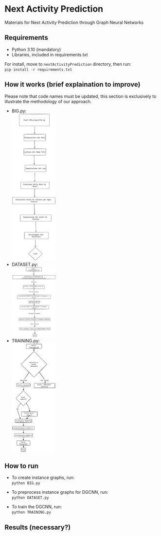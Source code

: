 # Next Activity Prediction
Materials for Next Activity Prediction through Graph Neural Networks

## Requirements
- Python 3.10 (mandatory)
- Libraries, included in requirements.txt

For install, move to ``nextActivityPrediction`` directory, then run: <br>
``pip install -r requirements.txt``

## How it works (brief explaination to improve)
Please note that code names must be updated, this section is exclusively to illustrate the methodology of our approach.<br>
- BIG.py:<br>
<img src="FlowChart/BIG.png" width=30% height=50%><br>
- DATASET.py:<br>
<img src="FlowChart/DATASET.png" width=30% height=50%><br>
- TRAINING.py:<br>
<img src="FlowChart/TRAINING.png" width=30% height=50%><br>

## How to run
- To create instance graphs, run:<br>
``python BIG.py``

- To preprocess instance graphs for DGCNN, run:<br>
``python DATASET.py``

- To train the DGCNN, run:<br>
``python TRAINING.py``

## Results (necessary?)
